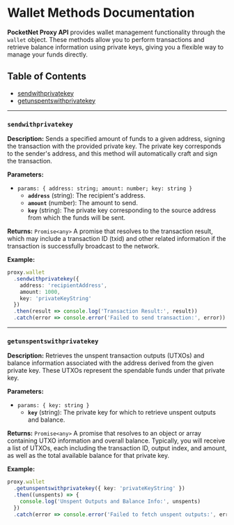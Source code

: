 # Wallet Methods Documentation

**PocketNet Proxy API** provides wallet management functionality through the `wallet` object. These methods allow you to perform transactions and retrieve balance information using private keys, giving you a flexible way to manage your funds directly.

## Table of Contents

- [sendwithprivatekey](#sendwithprivatekey)
- [getunspentswithprivatekey](#getunspentswithprivatekey)

---

### `sendwithprivatekey`

**Description:**
Sends a specified amount of funds to a given address, signing the transaction with the provided private key. The private key corresponds to the sender's address, and this method will automatically craft and sign the transaction.

**Parameters:**
- `params: { address: string; amount: number; key: string }`
  - **`address`** (string): The recipient's address.
  - **`amount`** (number): The amount to send.
  - **`key`** (string): The private key corresponding to the source address from which the funds will be sent.

**Returns:** `Promise<any>`
A promise that resolves to the transaction result, which may include a transaction ID (txid) and other related information if the transaction is successfully broadcast to the network.

**Example:**
```typescript
proxy.wallet
  .sendwithprivatekey({
    address: 'recipientAddress',
    amount: 1000,
    key: 'privateKeyString'
  })
  .then(result => console.log('Transaction Result:', result))
  .catch(error => console.error('Failed to send transaction:', error))
```

---

### `getunspentswithprivatekey`

**Description:**
Retrieves the unspent transaction outputs (UTXOs) and balance information associated with the address derived from the given private key. These UTXOs represent the spendable funds under that private key.

**Parameters:**
- `params: { key: string }`
  - **`key`** (string): The private key for which to retrieve unspent outputs and balance.

**Returns:** `Promise<any>`
A promise that resolves to an object or array containing UTXO information and overall balance. Typically, you will receive a list of UTXOs, each including the transaction ID, output index, and amount, as well as the total available balance for that private key.

**Example:**
```typescript
proxy.wallet
  .getunspentswithprivatekey({ key: 'privateKeyString' })
  .then((unspents) => {
    console.log('Unspent Outputs and Balance Info:', unspents)
  })
  .catch(error => console.error('Failed to fetch unspent outputs:', error))
```
